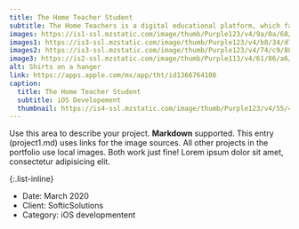 ```yaml
---
title: The Home Teacher Student
subtitle: The Home Teachers is a digital educational platform, which facilitates the preparation of schoolwork and allows children, at the primary level, and their parents to link up with a trained teacher through our app and easily solve academic questions, fulfilling the task that must be presented at school.
images: https://is1-ssl.mzstatic.com/image/thumb/Purple123/v4/9a/0a/68/9a0a683e-c726-bc6a-a452-2b7cd4022afe/pr_source.jpg/300x0w.jpg
images1: https://is3-ssl.mzstatic.com/image/thumb/Purple123/v4/b8/34/d7/b834d717-81f6-7a50-474b-91b0e0011989/pr_source.jpg/300x0w.jpg
images2: https://is3-ssl.mzstatic.com/image/thumb/Purple123/v4/74/c9/88/74c988ef-5736-a383-4f6a-44e9ee8da8cc/pr_source.jpg/300x0w.jpg
image3: https://is2-ssl.mzstatic.com/image/thumb/Purple113/v4/61/86/a6/6186a6f0-a5f9-0b6d-9b17-3042b89d4ad6/pr_source.jpg/300x0w.jpg
alt: Shirts on a hanger
link: https://apps.apple.com/mx/app/tht/id1366764108
caption:
  title: The Home Teacher Student
  subtitle: iOS Developement
  thumbnail: https://is4-ssl.mzstatic.com/image/thumb/Purple123/v4/55/49/ff/5549ff35-547c-4c20-99ff-e242e194382e/AppIcon-0-0-1x_U007emarketing-0-0-0-7-0-0-sRGB-0-0-0-GLES2_U002c0-512MB-85-220-0-0.png/460x0w.png?raw=true
---
```

Use this area to describe your project. **Markdown** supported. This entry (project1.md) uses links for the image sources. All other projects in the portfolio use local images. Both work just fine! Lorem ipsum dolor sit amet, consectetur adipisicing elit. 

{:.list-inline}
- Date: March 2020
- Client: SofticSolutions
- Category: iOS developmentent

